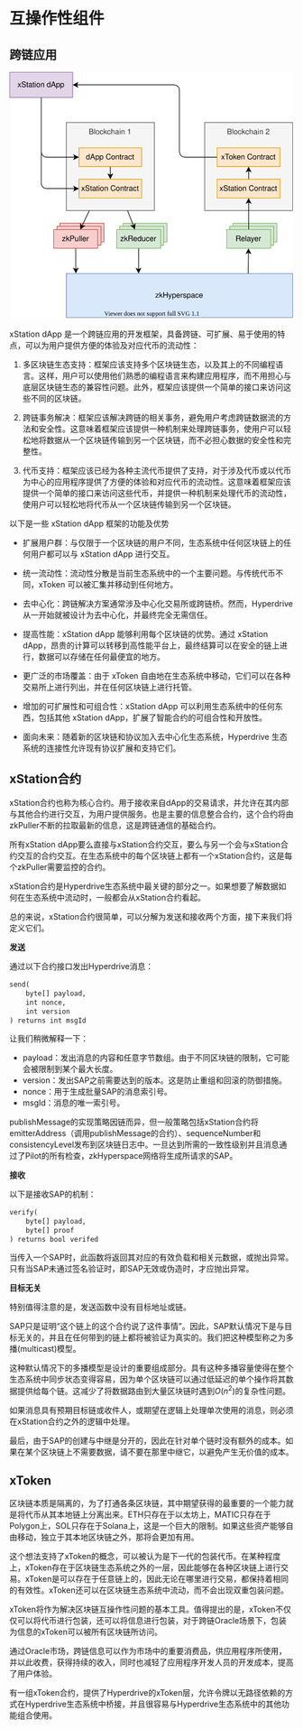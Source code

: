 # 互操作性组件

## 跨链应用

![](images/dapp.drawio.svg)


xStation dApp 是一个跨链应用的开发框架，具备跨链、可扩展、易于使用的特点，可以为用户提供方便的体验及对应代币的流动性：

1. 多区块链生态支持：框架应该支持多个区块链生态，以及其上的不同编程语言。这样，用户可以使用他们熟悉的编程语言来构建应用程序，而不用担心与底层区块链生态的兼容性问题。此外，框架应该提供一个简单的接口来访问这些不同的区块链。

2. 跨链事务解决：框架应该解决跨链的相关事务，避免用户考虑跨链数据流的方法和安全性。这意味着框架应该提供一种机制来处理跨链事务，使用户可以轻松地将数据从一个区块链传输到另一个区块链，而不必担心数据的安全性和完整性。

3. 代币支持：框架应该已经为各种主流代币提供了支持，对于涉及代币或以代币为中心的应用程序提供了方便的体验和对应代币的流动性。这意味着框架应该提供一个简单的接口来访问这些代币，并提供一种机制来处理代币的流动性，使用户可以轻松地将代币从一个区块链传输到另一个区块链。


以下是一些 xStation dApp 框架的功能及优势

- 扩展用户群：与仅限于一个区块链的用户不同，生态系统中任何区块链上的任何用户都可以与 xStation dApp 进行交互。

- 统一流动性：流动性分散是当前生态系统中的一个主要问题。与传统代币不同，xToken 可以被汇集并移动到任何地方。

- 去中心化：跨链解决方案通常涉及中心化交易所或跨链桥。然而，Hyperdrive 从一开始就被设计为去中心化，并最终完全无需信任。

- 提高性能：xStation dApp 能够利用每个区块链的优势。通过 xStation dApp，昂贵的计算可以转移到高性能平台上，最终结算可以在安全的链上进行，数据可以存储在任何最便宜的地方。

- 更广泛的市场覆盖：由于 xToken 自由地在生态系统中移动，它们可以在各种交易所上进行列出，并在任何区块链上进行托管。

- 增加的可扩展性和可组合性：xStation dApp 可以利用生态系统中的任何东西，包括其他 xStation dApp，扩展了智能合约的可组合性和开放性。

- 面向未来：随着新的区块链和协议加入去中心化生态系统，Hyperdrive 生态系统的连接性允许现有协议扩展和支持它们。

## xStation合约

xStation合约也称为核心合约。用于接收来自dApp的交易请求，并允许在其内部与其他合约进行交互，为用户提供服务。也是主要的信息整合合约，这个合约将由zkPuller不断的拉取最新的信息，这是跨链通信的基础合约。

所有xStation dApp要么直接与xStation合约交互，要么与另一个会与xStation合约交互的合约交互。在生态系统中的每个区块链上都有一个xStation合约，这是每个zkPuller需要监控的合约。

xStation合约是Hyperdrive生态系统中最关键的部分之一。如果想要了解数据如何在生态系统中流动时，一般都会从xStation合约看起。

总的来说，xStation合约很简单，可以分解为发送和接收两个方面，接下来我们将定义它们。


**发送**

通过以下合约接口发出Hyperdrive消息：

```solidity
send(
    byte[] payload,
    int nonce,
    int version
) returns int msgId
```

让我们稍微解释一下：

- payload：发出消息的内容和任意字节数组。由于不同区块链的限制，它可能会被限制到某个最大长度。
- version：发出SAP之前需要达到的版本。这是防止重组和回滚的防御措施。
- nonce：用于生成批量SAP的消息索引号。
- msgId：消息的唯一索引号。

publishMessage的实现策略因链而异，但一般策略包括xStation合约将emitterAddress（调用publishMessage的合约）、sequenceNumber和consistencyLevel发布到区块链日志中。一旦达到所需的一致性级别并且消息通过了Pilot的所有检查，zkHyperspace网络将生成所请求的SAP。

**接收**

以下是接收SAP的机制：

```solidity
verify(
    byte[] payload,
    byte[] proof
) returns bool verifed
```

当传入一个SAP时，此函数将返回其对应的有效负载和相关元数据，或抛出异常。只有当SAP未通过签名验证时，即SAP无效或伪造时，才应抛出异常。

**目标无关**

特别值得注意的是，发送函数中没有目标地址或链。

SAP只是证明“这个链上的这个合约说了这件事情”。因此，SAP默认情况下是与目标无关的，并且在任何带到的链上都将被验证为真实的。我们把这种模型称之为多播(multicast)模型。

这种默认情况下的多播模型是设计的重要组成部分。具有这种多播容量使得在整个生态系统中同步状态变得容易，因为单个区块链可以通过低延迟的单个操作将其数据提供给每个链。这减少了将数据路由到大量区块链时遇到$O(n^2)$的复杂性问题。

如果消息具有预期目标链或收件人，或期望在逻辑上处理单次使用的消息，则必须在xStation合约之外的逻辑中处理。

最后，由于SAP的创建与中继是分开的，因此在针对单个链时没有额外的成本。如果在某个区块链上不需要数据，请不要在那里中继它，以避免产生无价值的成本。

## xToken

区块链本质是隔离的，为了打通各条区块链，其中期望获得的最重要的一个能力就是将代币从其本地链上分离出来。ETH只存在于以太坊上，MATIC只存在于Polygon上，SOL只存在于Solana上，这是一个巨大的限制。如果这些资产能够自由移动，独立于其本地区块链之外，那将会更加有用。

这个想法支持了xToken的概念，可以被认为是下一代的包装代币。在某种程度上，xToken存在于区块链生态系统之外的一层，因此能够在各种区块链上进行交易。xToken是可以存在于任意链上的，因此无论在哪里进行交易，都保持着相同的有效性。xToken还可以在区块链生态系统中流动，而不会出现双重包装问题。

xToken将作为解决区块链互操作性问题的基本工具。值得提出的是，xToken不仅仅可以将代币进行包装，还可以将信息进行包装，对于跨链Oracle场景下，包装为信息的xToken可以被所有区块链所访问。

通过Oracle市场，跨链信息可以作为市场中的重要消费品，供应用程序所使用，并以此收费，获得持续的收入，同时也减轻了应用程序开发人员的开发成本，提高了用户体验。

有一组xToken合约，提供了Hyperdrive的xToken层，允许令牌以无路径依赖的方式在Hyperdrive生态系统中桥接，并且很容易与Hyperdrive生态系统中的其他功能组合使用。


<!-- #### 创建xTokens

xTokens始终具有起源链。这是对应资产最初通过该链的标准（代币的ERC-20等）铸造的地方。

xTokens彼此可互换。这意味着Hyperdrive包装的资产可以与原始资产或其他链上的包装资产交换。

**代币**

要将代币转换为xToken，必须首先创建一个证明。要创建证明，请在起源链的令牌桥接合约上调用attest函数。

```solidity
function attestToken(
    address tokenAddress,
    uint32 nonce)
 returns (uint64 sequence)
```

然后，zkHyperspace网络将生成一个证明，可以使用attestToken函数返回的序列号检索该证明。

然后，必须将证明提交到每个其他链的createWrapped函数中，此类链称为该代币的外部链。

```solidity
function createWrapped(
    bytes memory encodedVm)
returns (address token)
```

调用此函数将在外部链上为代币部署一个新的合约，创建Hyperdrive-Wrapped Token。包装的代币将使用相同的符号作为原始资产，并在名称末尾添加（Hyperdrive）。


转移xToken
启动xToken转移是一个简单的过程。一旦启动转移，Pilot将在源链上达成最终性时生成一个转移SAP，并将其中继到目标链。

由Token Bridge管理的所有代币都由原始资产支持，允许以路径无关的方式转移资产。无论资产传递到哪个链，都不会为单个支持资产创建“双重包装”资产。此外，没有流动性限制。

代币

```solidity
function transferTokens(
    address token,
    uint256 amount,
    uint16 recipientChain,
    bytes32 recipient,
    uint256 arbiterFee,
    uint32 nonce) returns (uint64 sequence)
```

### 合约控制的转移

基本转移旨在将xToken从一个钱包转移到另一个钱包，而合约控制的转移（CCTs）旨在将xToken从一个智能合约转移到另一个智能合约。如果您正在编写xStation，CCTs可能是一个重要组成部分。

CCTs允许xStation合约轻松执行简单的xToken转移，但具有两个附加功能：

可以附加任意字节数组到转移中，并可用于轻松传递其他信息给接收方合约。
CCT赎回仅能由接收方合约执行，而基本转移可以由任何调用者执行。这确保了接收方合约必须执行赎回交易的任何其他操作。 -->
